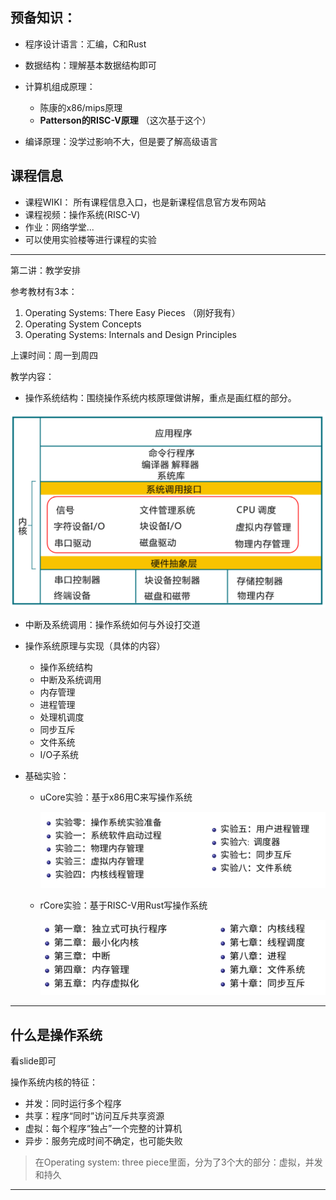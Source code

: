 ## 预备知识：

+ 程序设计语言：汇编，C和Rust

+ 数据结构：理解基本数据结构即可

+ 计算机组成原理：
  + 陈康的x86/mips原理
  + **Patterson的RISC-V原理** （这次基于这个）
+ 编译原理：没学过影响不大，但是要了解高级语言

## 课程信息

+ 课程WIKI： 所有课程信息入口，也是新课程信息官方发布网站
+ 课程视频：操作系统(RISC-V)
+ 作业：网络学堂...
+ 可以使用实验楼等进行课程的实验

---

第二讲：教学安排

参考教材有3本：

1. Operating Systems: There Easy Pieces （刚好我有）
2. Operating System Concepts
3. Operating Systems: Internals and Design Principles

上课时间：周一到周四



教学内容：

+ 操作系统结构：围绕操作系统内核原理做讲解，重点是画红框的部分。

![image-20200510080717859](./md_images/image-20200510080717859.png)

+ 中断及系统调用：操作系统如何与外设打交道



+ 操作系统原理与实现（具体的内容）
  + 操作系统结构
  + 中断及系统调用
  + 内存管理
  + 进程管理
  + 处理机调度
  + 同步互斥
  + 文件系统
  + I/O子系统

+ 基础实验：

  + uCore实验：基于x86用C来写操作系统

    ![image-20200510081149539](./md_images/image-20200510081149539.png)

  + rCore实验：基于RISC-V用Rust写操作系统

    ![image-20200510081215671](./md_images/image-20200510081215671.png)

  

---

## 什么是操作系统

看slide即可

操作系统内核的特征：

+ 并发：同时运行多个程序
+ 共享：程序“同时”访问互斥共享资源
+ 虚拟：每个程序“独占”一个完整的计算机
+ 异步：服务完成时间不确定，也可能失败

> 在Operating system: three piece里面，分为了3个大的部分：虚拟，并发和持久

---

